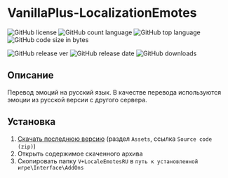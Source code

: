 # VanillaPlus-LocalizationEmotes

![GitHub license](https://img.shields.io/github/license/Johnny-Gat/VanillaPlus-LocalizationEmotes)
![GitHub count language](https://img.shields.io/github/languages/count/Johnny-Gat/VanillaPlus-LocalizationEmotes)
![GitHub top language](https://img.shields.io/github/languages/top/Johnny-Gat/VanillaPlus-LocalizationEmotes)
![GitHub code size in bytes](https://img.shields.io/github/languages/code-size/Johnny-Gat/VanillaPlus-LocalizationEmotes)

![GitHub release ver](https://img.shields.io/github/v/release/Johnny-Gat/VanillaPlus-LocalizationEmotes?display_name=tag&include_prereleases)
![GitHub release date](https://img.shields.io/github/release-date-pre/Johnny-Gat/VanillaPlus-LocalizationEmotes)
![GitHub downloads](https://img.shields.io/github/downloads/Johnny-Gat/VanillaPlus-LocalizationEmotes/total)

## Описание
Перевод эмоций на русский язык. В качестве перевода используются эмоции из русской версии с другого сервера.

## Установка
1. [Скачать последнюю версию](https://github.com/Johnny-Gat/VanillaPlus-LocalizationEmotes/releases/latest) (раздел `Assets`, ссылка `Source code (zip)`)
1. Открыть содержимое скаченного архива
1. Скопировать папку `V+LocaleEmotesRU` в `путь к установленной игре\Interface\AddOns`
